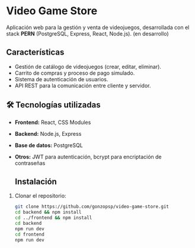 # Video Game Store 

Aplicación web para la gestión y venta de videojuegos, desarrollada con el stack **PERN** (PostgreSQL, Express, React, Node.js).
(en desarrollo)

##  Características
- Gestión de catálogo de videojuegos (crear, editar, eliminar).
- Carrito de compras y proceso de pago simulado.
- Sistema de autenticación de usuarios.
- API REST para la comunicación entre cliente y servidor.

## 🛠 Tecnologías utilizadas
- **Frontend:** React, CSS Modules
- **Backend:** Node.js, Express
- **Base de datos:** PostgreSQL
- **Otros:** JWT para autenticación, bcrypt para encriptación de contraseñas

  ##  Instalación
1. Clonar el repositorio:
   ```bash
   git clone https://github.com/gonzopsp/video-game-store.git
   cd backend && npm install
   cd ../frontend && npm install
   cd backend
   npm run dev
   cd frontend
   npm run dev
